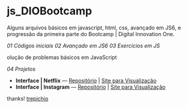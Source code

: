 # js_DIOBootcamp
Alguns arquivos básicos em javascript, html, css, avançado em JS6, e progressão da primeira parte do Bootcamp | Digital Innovation One.

*01 Códigos iniciais*
*02 Avançado em JS6*
*03 Exercicios em JS*

olução de problemas básicos em JavaScript

*04 Projetos*
* **Interface | Netflix** — [Repositório](https://github.com/wilsonwagner/Netflix_Interface2) | [Site para Visualização](https://wilsonwagner.github.io/Netflix_Interface2/)
* **Interface | Instagram** — [Repositório](https://github.com/wilsonwagner/instagram_homepage) | [Site para Visualização](https://github.com/wilsonwagner/instagram_homepage)

thanks!
[trepichio](https://github.com/trepichio/DIOBootcampNodejs-Desafios)
